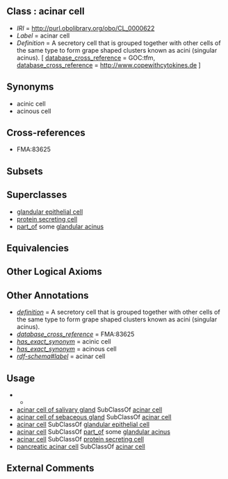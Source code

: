 
## Class : acinar cell

 * *IRI* = http://purl.obolibrary.org/obo/CL_0000622
 * *Label* = acinar cell
 * *Definition* = A secretory cell that is grouped together with other cells of the same type to form grape shaped clusters known as acini (singular acinus). [ [database_cross_reference](../../ef/oboInOwl#hasDbXref.md) = GOC:tfm, [database_cross_reference](../../ef/oboInOwl#hasDbXref.md) = http://www.copewithcytokines.de ]

## Synonyms

 * acinic cell
 * acinous cell

## Cross-references

 * FMA:83625

## Subsets


## Superclasses

 * [glandular epithelial cell](../../CL/50/CL_0000150.md)
 * [protein secreting cell](../../CL/54/CL_0000154.md)
 * [part_of](../../BFO/50/BFO_0000050.md) some [glandular acinus](../../UBERON/42/UBERON_0009842.md)

## Equivalencies


## Other Logical Axioms


## Other Annotations

 * *[definition](../../IAO/15/IAO_0000115.md)* = A secretory cell that is grouped together with other cells of the same type to form grape shaped clusters known as acini (singular acinus).
 * *[database_cross_reference](../../ef/oboInOwl#hasDbXref.md)* = FMA:83625
 * *[has_exact_synonym](../../ym/oboInOwl#hasExactSynonym.md)* = acinic cell
 * *[has_exact_synonym](../../ym/oboInOwl#hasExactSynonym.md)* = acinous cell
 * *[rdf-schema#label](../../el/rdf-schema#label.md)* = acinar cell

## Usage

 * -
 * [acinar cell of salivary gland](../../CL/23/CL_0002623.md) SubClassOf [acinar cell](../../CL/22/CL_0000622.md)
 * [acinar cell of sebaceous gland](../../CL/40/CL_0002140.md) SubClassOf [acinar cell](../../CL/22/CL_0000622.md)
 * [acinar cell](../../CL/22/CL_0000622.md) SubClassOf [glandular epithelial cell](../../CL/50/CL_0000150.md)
 * [acinar cell](../../CL/22/CL_0000622.md) SubClassOf [part_of](../../BFO/50/BFO_0000050.md) some [glandular acinus](../../UBERON/42/UBERON_0009842.md)
 * [acinar cell](../../CL/22/CL_0000622.md) SubClassOf [protein secreting cell](../../CL/54/CL_0000154.md)
 * [pancreatic acinar cell](../../CL/64/CL_0002064.md) SubClassOf [acinar cell](../../CL/22/CL_0000622.md)

## External Comments

